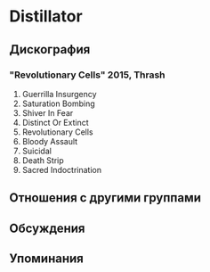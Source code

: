 # Distillator



## Дискография

### "Revolutionary Cells" 2015, Thrash

1. Guerrilla Insurgency
2. Saturation Bombing
3. Shiver In Fear
4. Distinct Or Extinct
5. Revolutionary Cells
6. Bloody Assault
7. Suicidal
8. Death Strip
9. Sacred Indoctrination


## Отношения с другими группами


## Обсуждения


## Упоминания

